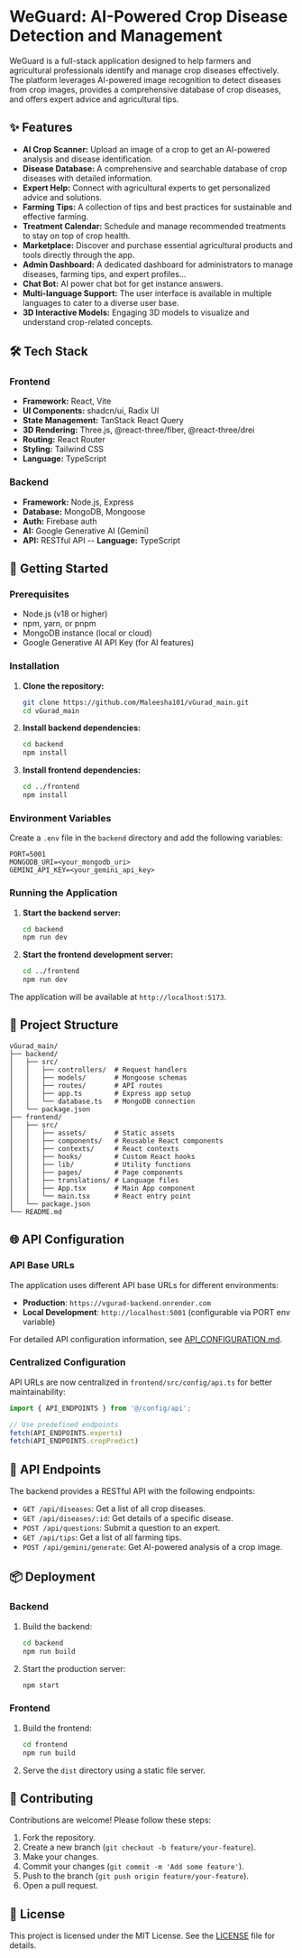 # WeGuard: AI-Powered Crop Disease Detection and Management

WeGuard is a full-stack application designed to help farmers and agricultural professionals identify and manage crop diseases effectively. The platform leverages AI-powered image recognition to detect diseases from crop images, provides a comprehensive database of crop diseases, and offers expert advice and agricultural tips.

 

## ✨ Features

-   **AI Crop Scanner:** Upload an image of a crop to get an AI-powered analysis and disease identification.
-   **Disease Database:** A comprehensive and searchable database of crop diseases with detailed information.
-   **Expert Help:** Connect with agricultural experts to get personalized advice and solutions.
-   **Farming Tips:** A collection of tips and best practices for sustainable and effective farming.
-   **Treatment Calendar:** Schedule and manage recommended treatments to stay on top of crop health.
-   **Marketplace:** Discover and purchase essential agricultural products and tools directly through the app.
-   **Admin Dashboard:** A dedicated dashboard for administrators to manage diseases, farming tips, and expert profiles...
-   **Chat Bot:** AI power chat bot for get instance answers.
-   **Multi-language Support:** The user interface is available in multiple languages to cater to a diverse user base.
-   **3D Interactive Models:** Engaging 3D models to visualize and understand crop-related concepts.


## 🛠️ Tech Stack

### Frontend

-   **Framework:** React, Vite
-   **UI Components:** shadcn/ui, Radix UI
-   **State Management:** TanStack React Query
-   **3D Rendering:** Three.js, @react-three/fiber, @react-three/drei
-   **Routing:** React Router
-   **Styling:** Tailwind CSS
-   **Language:** TypeScript

### Backend

-   **Framework:** Node.js, Express
-   **Database:** MongoDB, Mongoose
-   **Auth:** Firebase auth
-   **AI:** Google Generative AI (Gemini)
-   **API:** RESTful API
--   **Language:** TypeScript

## 🚀 Getting Started

### Prerequisites

-   Node.js (v18 or higher)
-   npm, yarn, or pnpm
-   MongoDB instance (local or cloud)
-   Google Generative AI API Key (for AI features)

### Installation

1.  **Clone the repository:**
    ```bash
    git clone https://github.com/Maleesha101/vGurad_main.git
    cd vGurad_main
    ```

2.  **Install backend dependencies:**
    ```bash
    cd backend
    npm install
    ```

3.  **Install frontend dependencies:**
    ```bash
    cd ../frontend
    npm install
    ```

### Environment Variables

Create a `.env` file in the `backend` directory and add the following variables:

```
PORT=5001
MONGODB_URI=<your_mongodb_uri>
GEMINI_API_KEY=<your_gemini_api_key>
```

### Running the Application

1.  **Start the backend server:**
    ```bash
    cd backend
    npm run dev
    ```

2.  **Start the frontend development server:**
    ```bash
    cd ../frontend
    npm run dev
    ```

The application will be available at `http://localhost:5173`.

## 📁 Project Structure

```
vGurad_main/
├── backend/
│   ├── src/
│   │   ├── controllers/  # Request handlers
│   │   ├── models/       # Mongoose schemas
│   │   ├── routes/       # API routes
│   │   ├── app.ts        # Express app setup
│   │   └── database.ts   # MongoDB connection
│   └── package.json
├── frontend/
│   ├── src/
│   │   ├── assets/       # Static assets
│   │   ├── components/   # Reusable React components
│   │   ├── contexts/     # React contexts
│   │   ├── hooks/        # Custom React hooks
│   │   ├── lib/          # Utility functions
│   │   ├── pages/        # Page components
│   │   ├── translations/ # Language files
│   │   ├── App.tsx       # Main App component
│   │   └── main.tsx      # React entry point
│   └── package.json
└── README.md
```

## 🌐 API Configuration

### API Base URLs

The application uses different API base URLs for different environments:

- **Production**: `https://vgurad-backend.onrender.com`
- **Local Development**: `http://localhost:5001` (configurable via PORT env variable)

For detailed API configuration information, see [API_CONFIGURATION.md](./API_CONFIGURATION.md).

### Centralized Configuration

API URLs are now centralized in `frontend/src/config/api.ts` for better maintainability:

```typescript
import { API_ENDPOINTS } from '@/config/api';

// Use predefined endpoints
fetch(API_ENDPOINTS.experts)
fetch(API_ENDPOINTS.cropPredict)
```

## 📜 API Endpoints

The backend provides a RESTful API with the following endpoints:

-   `GET /api/diseases`: Get a list of all crop diseases.
-   `GET /api/diseases/:id`: Get details of a specific disease.
-   `POST /api/questions`: Submit a question to an expert.
-   `GET /api/tips`: Get a list of all farming tips.
-   `POST /api/gemini/generate`: Get AI-powered analysis of a crop image.

## 📦 Deployment

### Backend

1.  Build the backend:
    ```bash
    cd backend
    npm run build
    ```
2.  Start the production server:
    ```bash
    npm start
    ```

### Frontend

1.  Build the frontend:
    ```bash
    cd frontend
    npm run build
    ```
2.  Serve the `dist` directory using a static file server.

## 🤝 Contributing

Contributions are welcome! Please follow these steps:

1.  Fork the repository.
2.  Create a new branch (`git checkout -b feature/your-feature`).
3.  Make your changes.
4.  Commit your changes (`git commit -m 'Add some feature'`).
5.  Push to the branch (`git push origin feature/your-feature`).
6.  Open a pull request.

## 📄 License

This project is licensed under the MIT License. See the [LICENSE](LICENSE) file for details.
